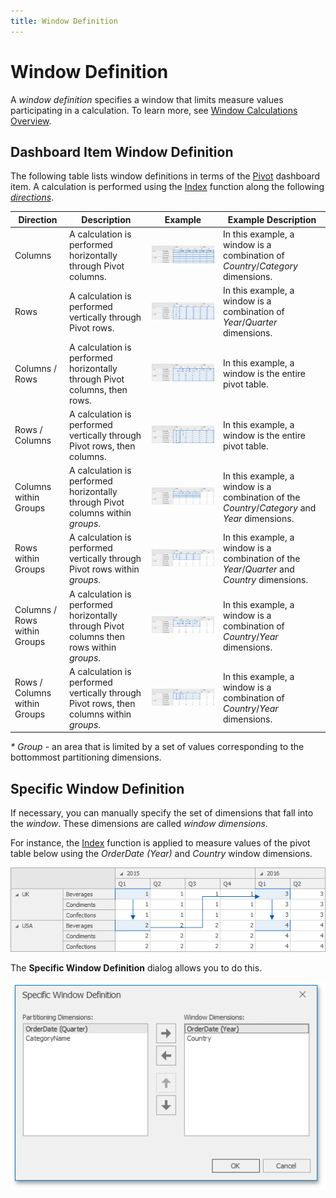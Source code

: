 ```yaml
---
title: Window Definition
---
```

# Window Definition
A _window definition_ specifies a window that limits measure values participating in a calculation. To learn more, see [Window Calculations Overview](window-calculations-overview.md).

## Dashboard Item Window Definition
The following table lists window definitions in terms of the [Pivot](../../designing-dashboard-items/pivot.md) dashboard item. A calculation is performed using the [Index](calculation-functions-reference.md) function along the following _[directions](window-calculations-overview.md)_.

| Direction | Description | Example | Example Description |
|---|---|---|---|
| Columns | A calculation is performed horizontally through Pivot columns. | ![Pivot_CalculateAlongColumns](../../../../images/img123390.png) | In this example, a window is a combination of _Country_/_Category_ dimensions. |
| Rows | A calculation is performed vertically through Pivot rows. | ![Pivot_CalculateAlongRows](../../../../images/img123391.png) | In this example, a window is a combination of _Year_/_Quarter_ dimensions. |
| Columns / Rows | A calculation is performed horizontally through Pivot columns, then rows. | ![Pivot_CalculateAlongColumnsRows](../../../../images/img123392.png) | In this example, a window is the entire pivot table. |
| Rows / Columns | A calculation is performed vertically through Pivot rows, then columns. | ![Pivot_CalculateAlongRowsColumns](../../../../images/img123393.png) | In this example, a window is the entire pivot table. |
| Columns within Groups | A calculation is performed horizontally through Pivot columns within _groups_. | ![Pivot_CalculateAlongColumns_Groups](../../../../images/img123394.png) | In this example, a window is a combination of the _Country_/_Category_ and _Year_ dimensions. |
| Rows within Groups | A calculation is performed vertically through Pivot rows within _groups_. | ![Pivot_CalculateAlongRows_Groups](../../../../images/img123395.png) | In this example, a window is a combination of the _Year_/_Quarter_ and _Country_ dimensions. |
| Columns / Rows within Groups | A calculation is performed horizontally through Pivot columns then rows within _groups_. | ![Pivot_CalculateAlongColumnsRows_Groups](../../../../images/img123396.png) | In this example, a window is a combination of _Country_/_Year_ dimensions. |
| Rows / Columns within Groups | A calculation is performed vertically through Pivot rows, then columns within _groups_. | ![Pivot_CalculateAlongRowsColumns_Groups](../../../../images/img123397.png) | In this example, a window is a combination of _Country_/_Year_ dimensions. |

_* Group_ - an area that is limited by a set of values corresponding to the bottommost partitioning dimensions.

## Specific Window Definition
If necessary, you can manually specify the set of dimensions that fall into the _window_. These dimensions are called _window dimensions_.

For instance, the [Index](calculation-functions-reference.md) function is applied to measure values of the pivot table below using the _OrderDate (Year)_ and _Country_ window dimensions.

![Pivot_CalculateAlongSpecificDimensions](../../../../images/img123403.png)

The **Specific Window Definition** dialog allows you to do this.

![SpecificWindowDefinitionDialog](../../../../images/img123402.png)